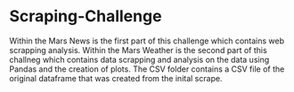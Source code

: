 # Scraping-Challenge

Within the Mars News is the first part of this challenge which contains web scrapping analysis.
Within the Mars Weather is the second part of this challneg which contains data scrapping and analysis on the data using Pandas and the creation of plots.
The CSV folder contains a CSV file of the original dataframe that was created from the inital scrape.
